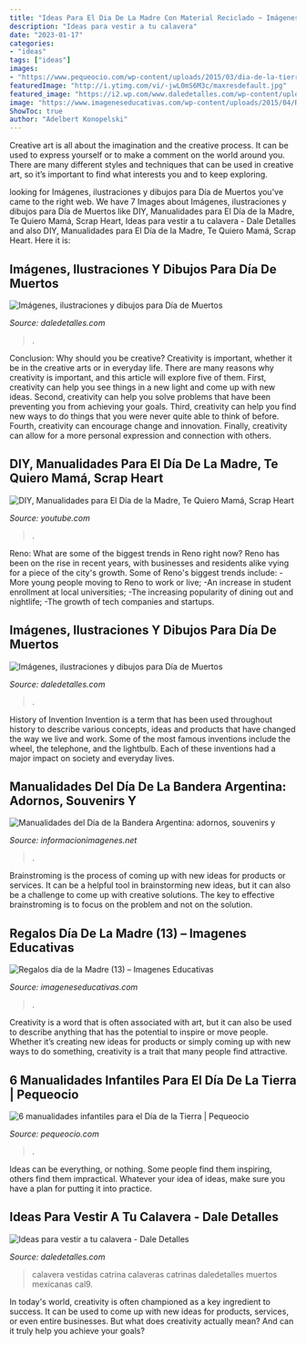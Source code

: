 ```yaml
---
title: "Ideas Para El Dia De La Madre Con Material Reciclado ~ Imágenes, Ilustraciones Y Dibujos Para Día De Muertos"
description: "Ideas para vestir a tu calavera"
date: "2023-01-17"
categories:
- "ideas"
tags: ["ideas"]
images:
- "https://www.pequeocio.com/wp-content/uploads/2015/03/dia-de-la-tierra-1.jpg"
featuredImage: "http://i.ytimg.com/vi/-jwL0mS6M3c/maxresdefault.jpg"
featured_image: "https://i2.wp.com/www.daledetalles.com/wp-content/uploads/2013/10/cal9.jpg"
image: "https://www.imageneseducativas.com/wp-content/uploads/2015/04/Regalos-día-de-la-Madre-13.jpg"
ShowToc: true
author: "Adelbert Konopelski"
---
```



Creative art is all about the imagination and the creative process. It can be used to express yourself or to make a comment on the world around you. There are many different styles and techniques that can be used in creative art, so it’s important to find what interests you and to keep exploring.

	

		
looking for Imágenes, ilustraciones y dibujos para Día de Muertos you've came to the right web. We have 7 Images about Imágenes, ilustraciones y dibujos para Día de Muertos like DIY, Manualidades para El Día de la Madre, Te Quiero Mamá, Scrap Heart, Ideas para vestir a tu calavera - Dale Detalles and also DIY, Manualidades para El Día de la Madre, Te Quiero Mamá, Scrap Heart. Here it is:
		
    
## Imágenes, Ilustraciones Y Dibujos Para Día De Muertos

<img loading=lazy src="http://i2.wp.com/www.daledetalles.com/wp-content/uploads/2013/10/calaveradiademuertos2.jpg?resize=430%2C880" onerror="this.onerror=null;this.src='https://tse1.mm.bing.net/th?id=OIP.fAbpVI1eXFEu690k3dHlzQAAAA&amp;pid=15.1';" alt="Imágenes, ilustraciones y dibujos para Día de Muertos">

_Source: daledetalles.com_

>. 

	

Conclusion: Why should you be creative?
Creativity is important, whether it be in the creative arts or in everyday life. There are many reasons why creativity is important, and this article will explore five of them. First, creativity can help you see things in a new light and come up with new ideas. Second, creativity can help you solve problems that have been preventing you from achieving your goals. Third, creativity can help you find new ways to do things that you were never quite able to think of before. Fourth, creativity can encourage change and innovation. Finally, creativity can allow for a more personal expression and connection with others.

    
## DIY, Manualidades Para El Día De La Madre, Te Quiero Mamá, Scrap Heart

<img loading=lazy src="http://i.ytimg.com/vi/-jwL0mS6M3c/maxresdefault.jpg" onerror="this.onerror=null;this.src='https://tse3.mm.bing.net/th?id=OIP.N-rXLId_A8f4Yl9Mvc63iAHaEK&amp;pid=15.1';" alt="DIY, Manualidades para El Día de la Madre, Te Quiero Mamá, Scrap Heart">

_Source: youtube.com_

>. 

	

Reno: What are some of the biggest trends in Reno right now?
Reno has been on the rise in recent years, with businesses and residents alike vying for a piece of the city's growth. Some of Reno's biggest trends include: 
 -More young people moving to Reno to work or live; 
-An increase in student enrollment at local universities; 
-The increasing popularity of dining out and nightlife; 
-The growth of tech companies and startups.

    
## Imágenes, Ilustraciones Y Dibujos Para Día De Muertos

<img loading=lazy src="http://i1.wp.com/www.daledetalles.com/wp-content/uploads/2013/10/calaveritas51.jpg" onerror="this.onerror=null;this.src='https://tse3.mm.bing.net/th?id=OIP.D8sEEOQvSmN7a83y4k5fQAAAAA&amp;pid=15.1';" alt="Imágenes, ilustraciones y dibujos para Día de Muertos">

_Source: daledetalles.com_

>. 

	

History of Invention
Invention is a term that has been used throughout history to describe various concepts, ideas and products that have changed the way we live and work. Some of the most famous inventions include the wheel, the telephone, and the lightbulb. Each of these inventions had a major impact on society and everyday lives.

    
## Manualidades Del Día De La Bandera Argentina: Adornos, Souvenirs Y

<img loading=lazy src="https://informacionimagenes.net/wp-content/uploads/2016/06/manualidades-de-banderas-argentinas-20-de-junio-7.jpg" onerror="this.onerror=null;this.src='https://tse1.mm.bing.net/th?id=OIP.B885mVvT6B_F3oQjSlVz4wHaJ4&amp;pid=15.1';" alt="Manualidades del Día de la Bandera Argentina: adornos, souvenirs y">

_Source: informacionimagenes.net_

>. 

	

Brainstroming is the process of coming up with new ideas for products or services. It can be a helpful tool in brainstorming new ideas, but it can also be a challenge to come up with creative solutions. The key to effective brainstroming is to focus on the problem and not on the solution.

    
## Regalos Día De La Madre (13) – Imagenes Educativas

<img loading=lazy src="https://www.imageneseducativas.com/wp-content/uploads/2015/04/Regalos-día-de-la-Madre-13.jpg" onerror="this.onerror=null;this.src='https://tse4.mm.bing.net/th?id=OIP.SKIAaZ-r1dS_yhhekwz0wwHaJ3&amp;pid=15.1';" alt="Regalos día de la Madre (13) – Imagenes Educativas">

_Source: imageneseducativas.com_

>. 

	

Creativity is a word that is often associated with art, but it can also be used to describe anything that has the potential to inspire or move people. Whether it’s creating new ideas for products or simply coming up with new ways to do something, creativity is a trait that many people find attractive.

    
## 6 Manualidades Infantiles Para El Día De La Tierra | Pequeocio

<img loading=lazy src="https://www.pequeocio.com/wp-content/uploads/2015/03/dia-de-la-tierra-1.jpg" onerror="this.onerror=null;this.src='https://tse3.mm.bing.net/th?id=OIP.jlPTiROVdAwmumeHaCNb8QHaE7&amp;pid=15.1';" alt="6 manualidades infantiles para el Día de la Tierra | Pequeocio">

_Source: pequeocio.com_

>. 

	

Ideas can be everything, or nothing. Some people find them inspiring, others find them impractical. Whatever your idea of ideas, make sure you have a plan for putting it into practice.

    
## Ideas Para Vestir A Tu Calavera - Dale Detalles

<img loading=lazy src="https://i2.wp.com/www.daledetalles.com/wp-content/uploads/2013/10/cal9.jpg" onerror="this.onerror=null;this.src='https://tse1.mm.bing.net/th?id=OIP.ifd0ej6xOxVLD4R3lkwdfAHaJ3&amp;pid=15.1';" alt="Ideas para vestir a tu calavera - Dale Detalles">

_Source: daledetalles.com_

>calavera vestidas catrina calaveras catrinas daledetalles muertos mexicanas cal9. 

	

In today's world, creativity is often championed as a key ingredient to success. It can be used to come up with new ideas for products, services, or even entire businesses. But what does creativity actually mean? And can it truly help you achieve your goals?

